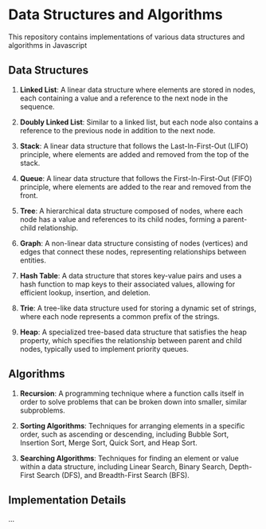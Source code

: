 # Data Structures and Algorithms

This repository contains implementations of various data structures and algorithms in Javascript

## Data Structures

1. **Linked List**:
   A linear data structure where elements are stored in nodes, each containing a value and a reference to the next node in the sequence.

2. **Doubly Linked List**:
   Similar to a linked list, but each node also contains a reference to the previous node in addition to the next node.

3. **Stack**:
   A linear data structure that follows the Last-In-First-Out (LIFO) principle, where elements are added and removed from the top of the stack.

4. **Queue**:
   A linear data structure that follows the First-In-First-Out (FIFO) principle, where elements are added to the rear and removed from the front.

5. **Tree**:
   A hierarchical data structure composed of nodes, where each node has a value and references to its child nodes, forming a parent-child relationship.

6. **Graph**:
   A non-linear data structure consisting of nodes (vertices) and edges that connect these nodes, representing relationships between entities.

7. **Hash Table**:
   A data structure that stores key-value pairs and uses a hash function to map keys to their associated values, allowing for efficient lookup, insertion, and deletion.

8. **Trie**:
   A tree-like data structure used for storing a dynamic set of strings, where each node represents a common prefix of the strings.

9. **Heap**:
   A specialized tree-based data structure that satisfies the heap property, which specifies the relationship between parent and child nodes, typically used to implement priority queues.

## Algorithms

1. **Recursion**:
   A programming technique where a function calls itself in order to solve problems that can be broken down into smaller, similar subproblems.

2. **Sorting Algorithms**:
   Techniques for arranging elements in a specific order, such as ascending or descending, including Bubble Sort, Insertion Sort, Merge Sort, Quick Sort, and Heap Sort.

3. **Searching Algorithms**:
   Techniques for finding an element or value within a data structure, including Linear Search, Binary Search, Depth-First Search (DFS), and Breadth-First Search (BFS).

## Implementation Details

...
